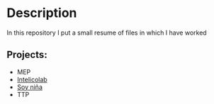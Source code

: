 # Description
In this repository I put a small resume of files in which I have worked

## Projects:
- MEP
- [Intelicolab](https://www.intelicolab.com/)
- [Soy niña](https://soynina.org/)
- TTP
